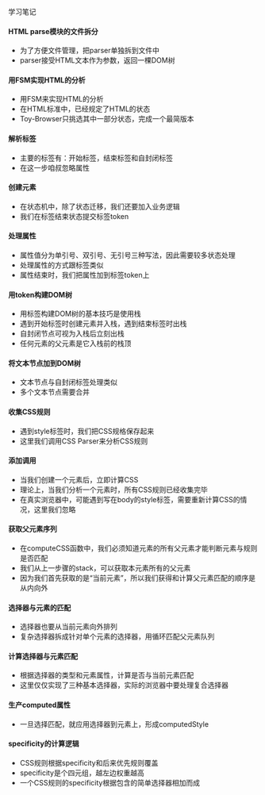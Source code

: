 学习笔记
#### HTML parse模块的文件拆分
+ 为了方便文件管理，把parser单独拆到文件中
+ parser接受HTML文本作为参数，返回一棵DOM树

#### 用FSM实现HTML的分析
+ 用FSM来实现HTML的分析
+ 在HTML标准中，已经规定了HTML的状态
+ Toy-Browser只挑选其中一部分状态，完成一个最简版本

#### 解析标签
+ 主要的标签有：开始标签，结束标签和自封闭标签
+ 在这一步咱叔忽略属性

#### 创建元素
+ 在状态机中，除了状态迁移，我们还要加入业务逻辑
+ 我们在标签结束状态提交标签token

#### 处理属性
+ 属性值分为单引号、双引号、无引号三种写法，因此需要较多状态处理
+ 处理属性的方式跟标签类似
+ 属性结束时，我们把属性加到标签token上

#### 用token构建DOM树
+ 用标签构建DOM树的基本技巧是使用栈
+ 遇到开始标签时创建元素并入栈，遇到结束标签时出栈
+ 自封闭节点可视为入栈后立刻出栈
+ 任何元素的父元素是它入栈前的栈顶

#### 将文本节点加到DOM树
+ 文本节点与自封闭标签处理类似
+ 多个文本节点需要合并

#### 收集CSS规则
+ 遇到style标签时，我们把CSS规格保存起来
+ 这里我们调用CSS Parser来分析CSS规则

#### 添加调用
+ 当我们创建一个元素后，立即计算CSS
+ 理论上，当我们分析一个元素时，所有CSS规则已经收集完毕
+ 在真实浏览器中，可能遇到写在body的style标签，需要重新计算CSS的情况，这里我们忽略

#### 获取父元素序列
+ 在computeCSS函数中，我们必须知道元素的所有父元素才能判断元素与规则是否匹配
+ 我们从上一步骤的stack，可以获取本元素所有的父元素
+ 因为我们首先获取的是“当前元素”，所以我们获得和计算父元素匹配的顺序是从内向外

#### 选择器与元素的匹配
+ 选择器也要从当前元素向外排列
+ 复杂选择器拆成针对单个元素的选择器，用循环匹配父元素队列

#### 计算选择器与元素匹配
+ 根据选择器的类型和元素属性，计算是否与当前元素匹配
+ 这里仅仅实现了三种基本选择器，实际的浏览器中要处理复合选择器

#### 生产computed属性
+ 一旦选择匹配，就应用选择器到元素上，形成computedStyle

#### specificity的计算逻辑
+ CSS规则根据specificity和后来优先规则覆盖
+ specificity是个四元组，越左边权重越高
+ 一个CSS规则的specificity根据包含的简单选择器相加而成
